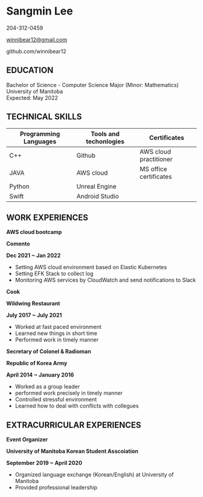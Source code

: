 
# Sangmin Lee 


204-312-0459  

winnibear12@gmail.com  

github.com/winnibear12 



## EDUCATION


Bachelor of Science - Computer Science Major (Minor: Mathematics) 
University of Manitoba  
Expected: May 2022 


## TECHNICAL SKILLS 



  | Programming Languages     | Tools and techonlogies | Certificates         |
  | -----------               | -----------            |-------------         |
  | C++                       | Github                 |AWS cloud practitioner|
  | JAVA                      | AWS cloud              |MS office certificates|
  | Python                    | Unreal Engine          |                      |
  | Swift                     | Android Studio         |                      |



## WORK EXPERIENCES



**AWS cloud bootcamp**  

**Comento**

**Dec 2021 ~ Jan 2022**
  - Setting AWS cloud environment based on Elastic Kubernetes
  - Setting EFK Stack to collect log
  - Monitoring AWS services by CloudWatch and send notifications to Slack


**Cook**  

**Wildwing Restaurant**  

**July 2017 ~ July 2021**


  -  Worked at fast paced environment
  -  Learned new things in short time
  -  Performed work in timely manner 

**Secretary of Colonel & Radioman**  

**Republic of Korea Army**  

**April 2014 ~ January 2016**

  - Worked as a group leader
  - performed work precisely in timely manner
  - Controlled stressful environment
  - Learned how to deal with conflicts with collegues 


## EXTRACURRICULAR EXPERIENCES 

**Event Organizer**  

**University of Manitoba Korean Student Asscoiation**  

**September 2019 ~ April 2020**

  - Organized language exchange (Korean/English) at University of Manitoba 
  - Provided professional leadership

